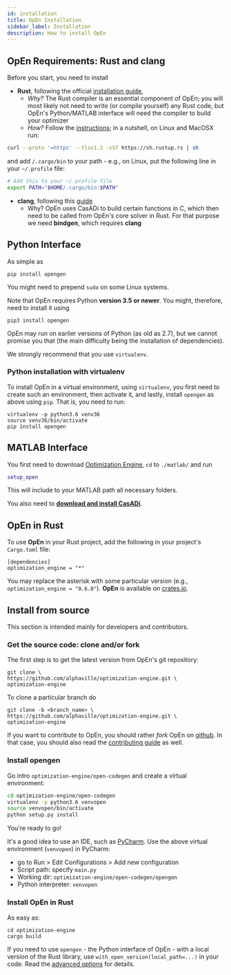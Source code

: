 ```yaml
---
id: installation
title: OpEn Installation
sidebar_label: Installation
description: How to install OpEn
---
```


<script>
  ((window.gitter = {}).chat = {}).options = {
    room: 'alphaville/optimization-engine'
  };
</script>
<script src="https://sidecar.gitter.im/dist/sidecar.v1.js" async defer></script>

## OpEn Requirements: Rust and clang

Before you start, you need to install

* **Rust**, following the official <a href="https://www.rust-lang.org/tools/install" rel="nofollow" target="blank">installation guide</a>,
  - _Why?_ The Rust compiler is an essential component of OpEn; you will most likely
    not need to write (or compile yourself) any Rust code, but OpEn's Python/MATLAB
    interface will need the compiler to build your optimizer
  - _How?_ Follow the <a href="https://www.rust-lang.org/tools/install" rel="nofollow" target="blank">instructions</a>;
    in a nutshell, on Linux and MacOSX run:
```sh
curl --proto '=https' --tlsv1.2 -sSf https://sh.rustup.rs | sh
```
   and add `/.cargo/bin` to your path - e.g., on Linux, put the following line in your `~/.profile` file:
```sh
# Add this to your ~/.profile file
export PATH="$HOME/.cargo/bin:$PATH"
```
* **clang**, following this <a href="https://github.com/rust-lang/rust-bindgen/blob/master/book/src/requirements.md" rel="nofollow" target="blank">guide</a>
  - Why? OpEn uses CasADi to build certain functions in C, which then need to be
    called from OpEn's core solver in Rust. For that purpose we need **bindgen**,
    which requires **clang**


## Python Interface
As simple as

```console
pip install opengen
```

You might need to prepend `sudo` on some Linux systems.


Note that OpEn requires Python **version 3.5 or newer**. You might, therefore,
need to install it using

```console
pip3 install opengen
```

OpEn may run on earlier versions of Python (as old as 2.7), but we cannot promise
you that (the main difficulty being the installation of dependencies).

We strongly recommend that you use `virtualenv`.

### Python installation with virtualenv

To install OpEn in a virtual environment, using `virtualenv`, you first
need to create such an environment, then activate it, and lastly, install
`opengen` as above using `pip`. That is, you need to run:

```console
virtualenv -p python3.6 venv36
source venv36/bin/activate
pip install opengen
```

## MATLAB Interface
You first need to download [Optimization Engine](https://github.com/alphaville/optimization-engine/archive/master.zip), `cd` to `./matlab/` and run

```matlab
setup_open
```

This will include to your MATLAB path all necessary folders.

You also need to <a href="https://web.casadi.org/" target="_blank"><b>download and install CasADi</b></a>.

## OpEn in Rust
To use **OpEn** in your Rust project, add the following in your project's `Cargo.toml` file:

```
[dependencies]
optimization_engine = "*"
```

You may replace the asterisk with some particular version (e.g., `optimization_engine = "0.6.0"`).
**OpEn** is available on <a href="https://crates.io/crates/optimization_engine">crates.io</a>.



## Install from source

This section is intended mainly for developers and contributors.

### Get the source code: clone and/or fork

The first step is to get the latest version from OpEn's git repository:

```console
git clone \
https://github.com/alphaville/optimization-engine.git \
optimization-engine
```

To clone a particular branch do

```console
git clone -b <branch_name> \
https://github.com/alphaville/optimization-engine.git \
optimization-engine
```

If you want to contribute to OpEn, you should rather *fork* OpEn on [github](https://github.com/alphaville/optimization-engine). In that case, you should also read the [contributing guide](contributing) as well.


### Install opengen

Go intro `optimization-engine/open-codegen` and create a virtual environment:

```sh
cd optimization-engine/open-codegen
virtualenv -p python3.6 venvopen
source venvopen/bin/activate
python setup.py install
```

You're ready to go!

It's a good idea to use an IDE, such as 
<a href="https://www.jetbrains.com/pycharm/" target="_blank">PyCharm</a>. 
Use the above virtual environment (`venvopen`) in PyCharm:

- go to Run > Edit Configurations > Add new configuration
- Script path: specify `main.py`
- Working dir: `optimization-engine/open-codegen/opengen`
- Python interpreter: `venvopen`

### Install OpEn in Rust


As easy as:

```
cd optimization-engine
cargo build
```

If you need to use `opengen` - the Python interface of OpEn - with a local
version of the Rust library, use `with_open_version(local_path=...)` in 
your code. Read the [advanced options](python-advanced#build-options)
for details.
